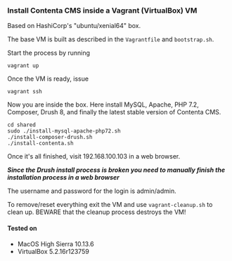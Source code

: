 ### Install Contenta CMS inside a Vagrant (VirtualBox) VM

Based on HashiCorp's "ubuntu/xenial64" box.

The base VM is built as described in the `Vagrantfile` and `bootstrap.sh`.

Start the process by running

``` shell
vagrant up
```

Once the VM is ready, issue

``` shell
vagrant ssh
```

Now you are inside the box. Here install MySQL, Apache, PHP 7.2, Composer, Drush 8, and finally the latest stable version of Contenta CMS.

``` shell
cd shared
sudo ./install-mysql-apache-php72.sh
./install-composer-drush.sh
./install-contenta.sh
```

Once it's all finished, visit 192.168.100.103 in a web browser.

***Since the Drush install process is broken you need to manually finish the installation process in a web browser***

The username and password for the login is admin/admin.

To remove/reset everything exit the VM and use `vagrant-cleanup.sh` to clean up. BEWARE that the cleanup process destroys the VM!

#### Tested on

* MacOS High Sierra 10.13.6
* VirtualBox 5.2.16r123759
